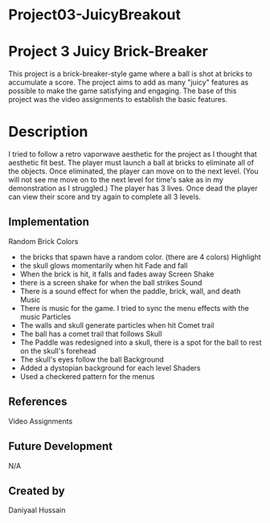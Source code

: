 # Project03-JuicyBreakout

# Project 3 Juicy Brick-Breaker
This project is a brick-breaker-style game where a ball is shot at bricks to accumulate a score. The project aims to add as many "juicy" features as possible to make the game satisfying and engaging. The base of this project was the video assignments to establish the basic features.

# Description
I tried to follow a retro vaporwave aesthetic for the project as I thought that aesthetic fit best. The player must launch a ball at bricks to eliminate all of the objects. Once eliminated, the player can move on to the next level. (You will not see me move on to the next level for time's sake as in my demonstration as I struggled.) The player has 3 lives. Once dead the player can view their score and try again to complete all 3 levels.

## Implementation
Random Brick Colors
  - the bricks that spawn have a random color. (there are 4 colors)
Highlight
  - the skull glows momentarily when hit
Fade and fall
  - When the brick is hit, it falls and fades away
Screen Shake
  - there is a screen shake for when the ball strikes
Sound
  - There is a sound effect for when the paddle, brick, wall, and death
Music
  - There is music for the game. I tried to sync the menu effects with the music
Particles
  - The walls and skull generate particles when hit
Comet trail
  - The ball has a comet trail that follows
Skull
  - The Paddle was redesigned into a skull, there is a spot for the ball to rest on the skull's forehead
  - The skull's eyes follow the ball
Background
  - Added a dystopian background for each level
Shaders
  - Used a checkered pattern for the menus

## References
Video Assignments

## Future Development
N/A

## Created by
Daniyaal Hussain
